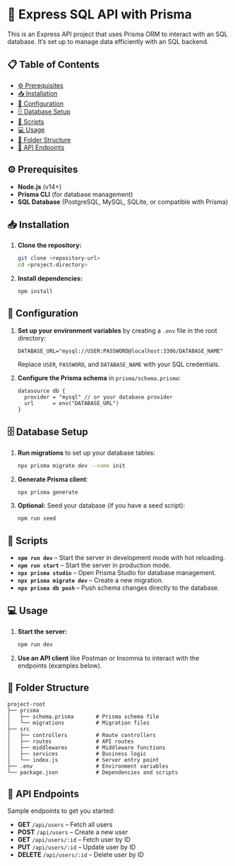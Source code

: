 
# 🚀 Express SQL API with Prisma

This is an Express API project that uses Prisma ORM to interact with an SQL database. It’s set up to manage data efficiently with an SQL backend.

## 📋 Table of Contents

- [⚙️ Prerequisites](#️-prerequisites)
- [📥 Installation](#-installation)
- [🔧 Configuration](#-configuration)
- [🗄️ Database Setup](#️-database-setup)
- [📜 Scripts](#-scripts)
- [💻 Usage](#-usage)
- [📂 Folder Structure](#-folder-structure)
- [🔗 API Endpoints](#-api-endpoints)

## ⚙️ Prerequisites

- **Node.js** (v14+)
- **Prisma CLI** (for database management)
- **SQL Database** (PostgreSQL, MySQL, SQLite, or compatible with Prisma)

## 📥 Installation

1. **Clone the repository:**

   ```bash
   git clone <repository-url>
   cd <project-directory>
   ```

2. **Install dependencies:**

   ```bash
   npm install
   ```

## 🔧 Configuration

1. **Set up your environment variables** by creating a `.env` file in the root directory:

   ```plaintext
   DATABASE_URL="mysql://USER:PASSWORD@localhost:3306/DATABASE_NAME"
   ```

   Replace `USER`, `PASSWORD`, and `DATABASE_NAME` with your SQL credentials.

2. **Configure the Prisma schema** in `prisma/schema.prisma`:

   ```prisma
   datasource db {
     provider = "mysql" // or your database provider
     url      = env("DATABASE_URL")
   }
   ```

## 🗄️ Database Setup

1. **Run migrations** to set up your database tables:

   ```bash
   npx prisma migrate dev --name init
   ```

2. **Generate Prisma client**:

   ```bash
   npx prisma generate
   ```

3. **Optional:** Seed your database (if you have a seed script):

   ```bash
   npm run seed
   ```

## 📜 Scripts

- **`npm run dev`** – Start the server in development mode with hot reloading.
- **`npm run start`** – Start the server in production mode.
- **`npx prisma studio`** – Open Prisma Studio for database management.
- **`npx prisma migrate dev`** – Create a new migration.
- **`npx prisma db push`** – Push schema changes directly to the database.

## 💻 Usage

1. **Start the server:**

   ```bash
   npm run dev
   ```

2. **Use an API client** like Postman or Insomnia to interact with the endpoints (examples below).

## 📂 Folder Structure

```plaintext
project-root
├── prisma
│   ├── schema.prisma       # Prisma schema file
│   └── migrations          # Migration files
├── src
│   ├── controllers         # Route controllers
│   ├── routes              # API routes
│   ├── middlewares         # Middleware functions
│   ├── services            # Business logic
│   └── index.js            # Server entry point
├── .env                    # Environment variables
└── package.json            # Dependencies and scripts
```

## 🔗 API Endpoints

Sample endpoints to get you started:

- **GET** `/api/users` – Fetch all users
- **POST** `/api/users` – Create a new user
- **GET** `/api/users/:id` – Fetch user by ID
- **PUT** `/api/users/:id` – Update user by ID
- **DELETE** `/api/users/:id` – Delete user by ID